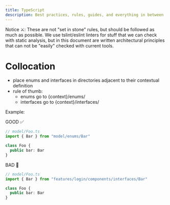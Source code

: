 ```yaml
---
title: TypeScript
description: Best practices, rules, guides, and everything in between
---
```


Notice ⚔️: These are not "set in stone" rules, but should be followed as much as possible. We use tslint/eslint
linters for stuff that we can check with static analysis, but in this document are written architectural principles
that can not be "easily" checked with current tools.

# Collocation

- place enums and interfaces in directories adjacent to their contextual definition
- rule of thumb:
  - enums go to {context}/enums/
  - interfaces go to {context}/interfaces/

Example:

GOOD ✅

```typescript
// model/Foo.ts
import { Bar } from "model/enums/Bar"

class Foo {
  public bar: Bar
}
```

BAD 🛑

```typescript
// model/Foo.ts
import { Bar } from "features/login/components/interfaces/Bar"

class Foo {
  public bar: Bar
}
```
